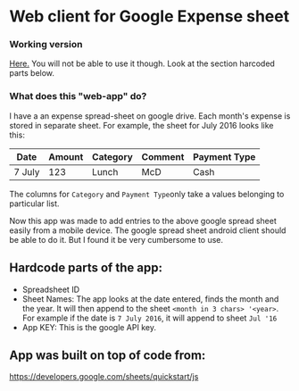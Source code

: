 # Web client for Google Expense sheet

### Working version

[Here.](https://amoghgarg1990.github.io/spreadsheet-client/) You will not be able to use it though. Look at the section harcoded parts below.


### What does this "web-app" do?

I have a an expense spread-sheet on google drive. Each month's expense is stored in separate sheet. 
For example, the sheet for July 2016 looks like this:

Date | Amount | Category | Comment | Payment Type
--- | --- | --- | --- | --- 
7 July | 123 | Lunch | McD | Cash

The columns for `Category` and `Payment Type`only take a values belonging to particular list.

Now this app was made to add entries to the above google spread sheet easily from a mobile device. The google spread sheet android client should be able to do it. But I found it be very cumbersome to use. 

## Hardcode parts of the app:

- Spreadsheet ID 
- Sheet Names: The app looks at the date entered, finds the month and the year. It will then append to the sheet `<month in 3 chars> '<year>`. For example if the date is `7 July 2016`, it will append to sheet `Jul '16`
- App KEY: This is the google API key.

## App was built on top of code from:

https://developers.google.com/sheets/quickstart/js
